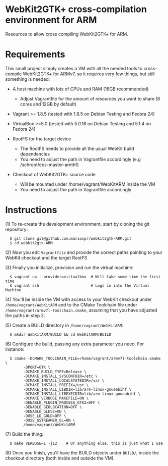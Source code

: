 WebKit2GTK+ cross-compilation environment for ARM
=================================================

Resources to allow cross compiling WebKit2GTK+ for ARM.

Requirements
============

This small project simply creates a VM with all the needed tools to cross-compile WebKit2GTK+
for ARMv7, so it requires very few things, but still something is needed:

* A host machine with lots of CPUs and RAM (16GB recommended)
  - Adjust Vagrantfile for the amount of resources you want to share (8 cores and 12GB by default)

* Vagrant >= 1.8.5 (tested with 1.8.5 on Debian Testing and Fedora 24)

* VirtualBox >=5.0 (tested with 5.0.16 on Debian Testing and 5.1.4 on Fedora 24)

* RootFS for the target device
  - The RootFS needs to provide all the usual WebKit build dependencies
  - You need to adjust the path in Vagrantfile accordingly (e.g /schroot/eos-master-armhf)

* Checkout of WebKit2GTK+ source code
  - Will be mounted under /home/vagrant/WebKitARM inside the VM
  - You need to adjust the path in Vagrantfile accordingly

Instructions
============

(1) To re-create the development environment, start by cloning the git repository:
```
  $ git clone git@github.com:mariospr/webkit2gtk-ARM.git
  $ cd webkit2gtk-ARM
```

(2) Now you edit `Vagrantfile` and provide the correct paths pointing to your WebKit checkout and the target RootFS

(3) Finally you initialize, provision and run the virtual machine:
```
  $ vagrant up --provider=virtualbox  # Will take some time the first time
  $ vagrant ssh                       # Logs in into the Virtual Machine
```

(4) You'll be inside the VM with access to your WebKit checkout under `/home/vagrant/WebKitARM` and to the CMake Toolchain file under `/home/vagrant/armv7l-toolchain.cmake`, assuming that you have adjusted the paths in step 2.

(5) Create a BUILD directory in `/home/vagrant/WebKitARM`:
```
  $ mkdir WebKitARM/BUILD && cd WebKitARM/BUILD
```

(6) Configure the build, passing any extra parameter you need. For instance:
```
  $ cmake -DCMAKE_TOOLCHAIN_FILE=/home/vagrant/armv7l-toolchain.cmake \
        -DPORT=GTK \
        -DCMAKE_BUILD_TYPE=Release \
        -DCMAKE_INSTALL_SYSCONFDIR=/etc \
        -DCMAKE_INSTALL_LOCALSTATEDIR=/var \
        -DCMAKE_INSTALL_PREFIX=/usr \
        -DCMAKE_INSTALL_LIBDIR=lib/arm-linux-gnueabihf \
        -DCMAKE_INSTALL_LIBEXECDIR=lib/arm-linux-gnueabihf \
        -DCMAKE_VERBOSE_MAKEFILE=ON \
        -DENABLE_PLUGIN_PROCESS_GTK2=OFF \
        -DENABLE_GEOLOCATION=OFF \
        -DENABLE_GLES2=ON \
        -DUSE_LD_GOLD=OFF \
        -DUSE_GSTREAMER_GL=ON \
        /home/vagrant/WebKitARM
```

(7) Build the thing:
```
  $ make VERBOSE=1 -j12    # Or anything else, this is just what I use
```

(8) Once you finish, you'll have the BUILD objects under `BUILD/`, inside the checkout directory (both inside and outside the VM).
